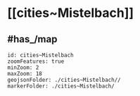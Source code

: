 # [[cities~Mistelbach]] 



## #has_/map  



```leaflet
id: cities~Mistelbach
zoomFeatures: true 
minZoom: 2 
maxZoom: 18
geojsonFolder: ./cities~Mistelbach//
markerFolder: ./cities~Mistelbach/
```


